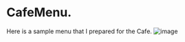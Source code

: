 # CafeMenu.
Here is a sample menu that I prepared for the Cafe.
![image](https://user-images.githubusercontent.com/126266744/231899341-52ef9b2b-31ba-48f2-b106-d44071b0499a.png)
